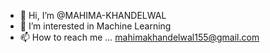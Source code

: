 - 👋 Hi, I’m @MAHIMA-KHANDELWAL
- 👀 I’m interested in Machine Learning
- 📫 How to reach me ... mahimakhandelwal155@gmail.com

<!---
MAHIMA-KHANDELWAL/MAHIMA-KHANDELWAL is a ✨ special ✨ repository because its `README.md` (this file) appears on your GitHub profile.
You can click the Preview link to take a look at your changes.
--->

